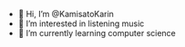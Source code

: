 - 👋 Hi, I’m @KamisatoKarin
- 👀 I’m interested in listening music
- 🌱 I’m currently learning computer science


<!---
KamisatoKarin/KamisatoKarin is a ✨ special ✨ repository because its `README.md` (this file) appears on your GitHub profile.
You can click the Preview link to take a look at your changes.
--->
